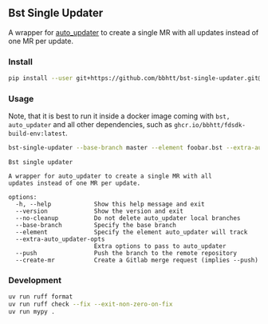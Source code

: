 ## Bst Single Updater

A wrapper for [auto_updater](https://gitlab.com/BuildStream/infrastructure/gitlab-merge-request-generator)
to create a single MR with all updates instead of one MR per update.

### Install

```sh
pip install --user git+https://github.com/bbhtt/bst-single-updater.git@v0.1.0#egg=bst_single_updater
```

### Usage

Note, that it is best to run it inside a docker image coming with `bst,
auto_updater` and all other dependencies, such as
`ghcr.io/bbhtt/fdsdk-build-env:latest`.

```sh
bst-single-updater --base-branch master --element foobar.bst --extra-auto_updater-opts="--nodeps"
```

```
Bst single updater

A wrapper for auto_updater to create a single MR with all
updates instead of one MR per update.

options:
  -h, --help            Show this help message and exit
  --version             Show the version and exit
  --no-cleanup          Do not delete auto_updater local branches
  --base-branch         Specify the base branch
  --element             Specify the element auto_updater will track
  --extra-auto_updater-opts
                        Extra options to pass to auto_updater
  --push                Push the branch to the remote repository
  --create-mr           Create a Gitlab merge request (implies --push)
```

### Development

```sh
uv run ruff format
uv run ruff check --fix --exit-non-zero-on-fix
uv run mypy .
```
